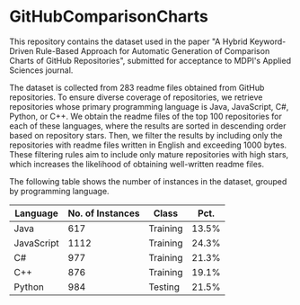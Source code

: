 # GitHubComparisonCharts
This repository contains the dataset used in the paper "A Hybrid Keyword-Driven Rule-Based Approach for Automatic Generation of Comparison Charts of GitHub Repositories", submitted for acceptance to MDPI's Applied Sciences journal.

The dataset is collected from 283 readme files obtained from GitHub repositories. To ensure diverse coverage of repositories, we retrieve repositories whose primary programming language is Java, JavaScript, C#, Python, or C++. We obtain the readme files of the top 100 repositories for each of these languages, where the results are sorted in descending order based on repository stars. Then, we filter the results by including only the repositories with readme files written in English and exceeding 1000 bytes. These filtering rules aim to include only mature repositories with high stars, which increases the likelihood of obtaining well-written readme files. 

The following table shows the number of instances in the dataset, grouped by programming language.

|Language   |No. of Instances|Class     |Pct. |
|-----------|----------------|----------|-----|
|Java       | 617            |Training  |13.5%|
|JavaScript | 1112           |Training  |24.3%|
|C#         | 977            |Training  |21.3%|
|C++        | 876            |Training  |19.1%|
|Python     | 984            |Testing   |21.5%|

